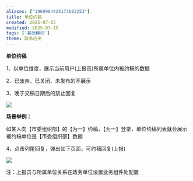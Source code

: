 ```yaml
---
aliases: ["1969984425173682253"]
title: 单位约稿
created: 2025-07-15
modified: 2025-07-15
tags: ['基础模块']
theme: 政务应用
---
```


**单位约稿**

1、以单位维度，展示当前用户(上报员)所属单位内被约稿的数据

2、已废弃、已关闭、未发布的不展示

3、晚于交稿日期后的禁止回复

![](b748244deee44e072a3b19b05148b954.jpg)

**场景举例：**

如某人向【市委组织部】的【为一】约稿，【为一】登录，单位约稿列表就会展示被约稿单位是【市委组织部】数据

4、点击列尾回复，弹出如下页面，可约稿回复(上报)

![](0d4316867bc9fcdf0c04681a4a44a325.jpg)

注：上报员与所属单位关系在政务单位设置业务组件处配置